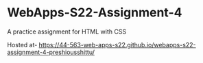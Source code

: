 # WebApps-S22-Assignment-4
A practice assignment for HTML with CSS


Hosted at- https://44-563-web-apps-s22.github.io/webapps-s22-assignment-4-preshiousshittu/
